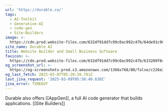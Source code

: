 ```yaml
---
url: 'https://durable.co/'
tags:
  - AI-Toolkit
  - Generative-AI
  - code-gen
  - Site-Builders
image: >-
  https://cdn.prod.website-files.com/632df91dd7c99c0ac992c47b/64de91c985557678c7947c84_newsletter-og-image%20(1).png
site_name: Durable AI
title: Website Builder and Small Business Software
favicon: >-
  https://cdn.prod.website-files.com/632df91dd7c99c0ac992c47b/633209f841779258877b02b1_favicon.png
og_screenshot_url: >-
  https://og-screenshots-prod.s3.amazonaws.com/1366x768/80/false/c226e226ff85a28b363f88247f2fef559bc006427b1e1058dc93a0f8be3b69ae.jpeg
og_last_fetch: 2025-03-07T05:20:39.781Z
last_jina_request: '2025-03-09T05:58:40.630Z'
jina_error: TIMEOUT
---
```

Durable also offers [[AppGen]], a full AI code generator that builds applications.  [[Site Builders]]


